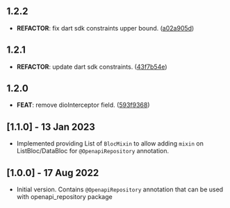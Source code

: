 ## 1.2.2

 - **REFACTOR**: fix dart sdk constraints upper bound. ([a02a905d](https://github.com/djangoflow/list_bloc/commit/a02a905d22afb449492cd7830cf19173e5e4057a))

## 1.2.1

 - **REFACTOR**: update dart sdk constraints. ([43f7b54e](https://github.com/djangoflow/list_bloc/commit/43f7b54ea5e1e5cde5981683c00005222c3ad86e))

## 1.2.0

 - **FEAT**: remove dioInterceptor field. ([593f9368](https://github.com/djangoflow/list_bloc/commit/593f9368f1927ad6803f0d147992feff3e582151))

## [1.1.0] - 13 Jan 2023

- Implemented providing List of `BlocMixin` to allow adding `mixin` on ListBloc/DataBloc for `@OpenapiRepository` annotation.

## [1.0.0] - 17 Aug 2022

- Initial version. Contains `@OpenapiRepository` annotation that can be used with openapi_repository package
